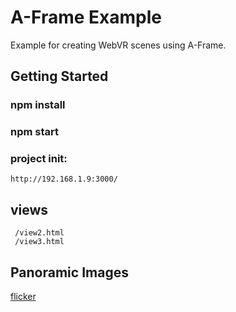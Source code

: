 # A-Frame Example

Example for creating WebVR scenes using A-Frame.


## Getting Started

### npm install
### npm start


### project init:
    http://192.168.1.9:3000/

## views

   
     /view2.html
     /view3.html
     
     
 ## Panoramic Images
 
 [flicker](https://www.flickr.com/search/?text=equirectangular&license=4%2C5%2C9%2C10)